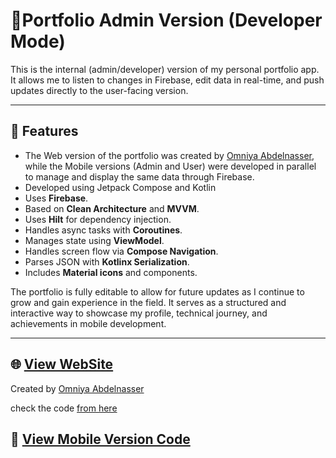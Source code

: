 # 📜️**Portfolio Admin Version (Developer Mode)** 

This is the internal (admin/developer) version of my personal portfolio app. It allows me to listen to changes in Firebase, edit data in real-time, and push updates directly to the user-facing version.

---

## 🔧 Features

- The Web version of the portfolio was created by [Omniya Abdelnasser](https://github.com/Omnia-Abdelnasser), while the Mobile versions (Admin and User) were developed in parallel to manage and display the same data through Firebase.
- Developed using Jetpack Compose and Kotlin
- Uses **Firebase**.
- Based on **Clean Architecture** and **MVVM**.
- Uses **Hilt** for dependency injection.
- Handles async tasks with **Coroutines**.
- Manages state using **ViewModel**.
- Handles screen flow via **Compose Navigation**.
- Parses JSON with **Kotlinx Serialization**.
- Includes **Material icons** and components.

The portfolio is fully editable to allow for future updates as I continue to grow and gain experience in the field. It serves as a structured and interactive way to showcase my profile, technical journey, and achievements in mobile development.

---

## 🌐 [View WebSite](https://abdallah-alqiran.github.io/web-portfolio/)

Created by [Omniya Abdelnasser](https://github.com/Omnia-Abdelnasser)

check the code [from here](https://github.com/Omnia-Abdelnasser/web-portfolio)

## 📱 [View Mobile Version Code](https://github.com/Abdallah-Alqiran/Portfolio)

